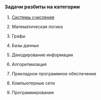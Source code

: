 ### Задачи разбиты на категории

1. [Системы счисления](/sistemi-schisleniya.md)
2. Математическая логика
3. Графы 
4. Базы данных
5. Декодирование информации
6. Алгоритмизация

7. Прикладное программное обеспечение

8. Компьютерные сети

9. Программирование



